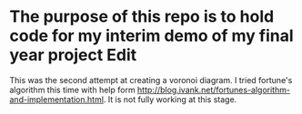 # The purpose of this repo is to hold code for my interim demo of my final year project Edit



This was the second attempt at creating a voronoi diagram. I tried fortune's algorithm this time with help form http://blog.ivank.net/fortunes-algorithm-and-implementation.html.
It is not fully working at this stage.